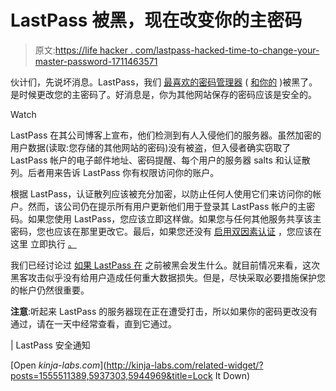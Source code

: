 # LastPass 被黑，现在改变你的主密码

> 原文:[https://life hacker . com/lastpass-hacked-time-to-change-your-master-password-1711463571](https://lifehacker.com/lastpass-hacked-time-to-change-your-master-password-1711463571)

伙计们，先说坏消息。LastPass，我们 [最喜欢的密码管理器](https://lifehacker.com/the-intermediate-guide-to-mastering-passwords-with-last-5645162) ( [和你的](https://lifehacker.com/most-popular-password-manager-lastpass-1679554433) )被黑了。是时候更改您的主密码了。好消息是，你为其他网站保存的密码应该是安全的。

Watch

LastPass 在其公司博客上宣布，他们检测到有人入侵他们的服务器。虽然加密的用户数据(读取:您存储的其他网站的密码)没有被盗，但入侵者确实窃取了 LastPass 帐户的电子邮件地址、密码提醒、每个用户的服务器 salts 和认证散列。后者用来告诉 LastPass 你有权限访问你的账户。

根据 LastPass，认证散列应该被充分加密，以防止任何人使用它们来访问你的帐户。然而，该公司仍在提示所有用户更新他们用于登录其 LastPass 帐户的主密码。如果您使用 LastPass，您应该立即这样做。如果您与任何其他服务共享该主密码，您也应该在那里更改它。最后，如果您还没有 [启用双因素认证](https://lifehacker.com/heres-everywhere-you-should-enable-two-factor-authentic-5938565) ，您应该在这里 立即执行 [。](https://helpdesk.lastpass.com/multifactor-authentication-options/)

我们已经讨论过 [如果 LastPass 在](http://lifehacker.com/is-lastpass-secure-what-happens-if-it-gets-hacked-1555511389) 之前被黑会发生什么。就目前情况来看，这次黑客攻击似乎没有给用户造成任何重大数据损失。但是，尽快采取必要措施保护您的帐户仍然很重要。

**注意**:听起来 LastPass 的服务器现在正在遭受打击，所以如果你的密码更改没有通过，请在一天中经常查看，直到它通过。

| LastPass 安全通知

[Open *kinja-labs.com*](http://kinja-labs.com/related-widget/?posts=1555511389,5937303,5944969&title=Lock It Down)